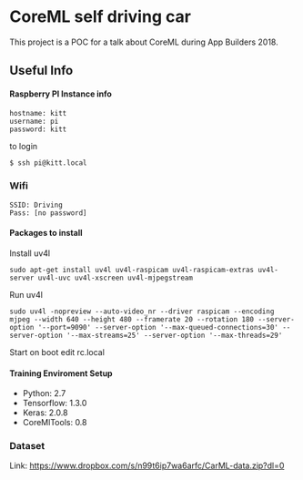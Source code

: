 # CoreML self driving car

This project is a POC for a talk about CoreML during App Builders 2018.

## Useful Info

#### Raspberry PI Instance info

```
hostname: kitt
username: pi
password: kitt
```

to login
```sh
$ ssh pi@kitt.local
```
### Wifi

```
SSID: Driving
Pass: [no password]
```

#### Packages to install

Install uv4l
```
sudo apt-get install uv4l uv4l-raspicam uv4l-raspicam-extras uv4l-server uv4l-uvc uv4l-xscreen uv4l-mjpegstream
```

Run uv4l
```
sudo uv4l -nopreview --auto-video_nr --driver raspicam --encoding mjpeg --width 640 --height 480 --framerate 20 --rotation 180 --server-option '--port=9090' --server-option '--max-queued-connections=30' --server-option '--max-streams=25' --server-option '--max-threads=29'
```

Start on boot edit rc.local

#### Training Enviroment Setup

* Python: 2.7
* Tensorflow: 1.3.0
* Keras: 2.0.8
* CoreMlTools: 0.8

### Dataset

Link:
https://www.dropbox.com/s/n99t6ip7wa6arfc/CarML-data.zip?dl=0
